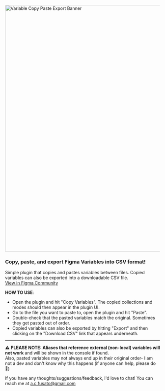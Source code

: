 <img width="800" alt="Variable Copy Paste Export Banner" src="https://github.com/user-attachments/assets/0228e074-9a14-4f22-b290-1b724fb2683d" />
<br>

### Copy, paste, and export Figma Variables into CSV format!
Simple plugin that copies and pastes variables between files. Copied variables can also be exported into a downloadable CSV file.  
[View in Figma Community](https://www.figma.com/community/plugin/1519396399925531267/variable-copy-paste-export)

**HOW TO USE**:
- Open the plugin and hit "Copy Variables". The copied collections and modes should then appear in the plugin UI.
- Go to the file you want to paste to, open the plugin and hit "Paste".
- Double-check that the pasted variables match the original. Sometimes they get pasted out of order.
- Copied variables can also be exported by hitting "Export" and then clicking on the "Download CSV" link that appears underneath.

---

⚠️ **PLEASE NOTE: Aliases that reference external (non-local) variables will not work** and will be shown in the console if found.  
Also, pasted variables may not always end up in their original order- I am not a dev and don't know why this happens (if anyone can help, please do 🥲)  

If you have any thoughts/suggestions/feedback, I'd love to chat! You can reach me at a.c.fusato@gmail.com
